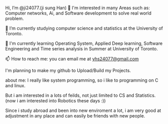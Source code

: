 Hi, I’m @ji24077.(ji sung Han)
👀 I'm interested in many Areas such as: Computer networks, Ai, and Software development to solve real world problem.

🌱 I’m currently studying computer science and statistics at the University of Toronto.

💞️ I'm currently learning Operating System, Applied Deep learning, Software Engineering and Time series analysis in Summer at University of Toronto.



📫 How to reach me: you can email me at yhs24077@gmail.com



I'm planning to make my github to Upload/Build my Projects.


about me:
I really like system programming, so i like to programming on C and linux.

But i am interested in a lots of feilds, not just limited to CS and Statistics. (now i am interested into Robotics these days :))

Since i study abroad and been into new enviroment a lot, i am very good at adjustment in any place and can easily be friends with new people.

<!---
ji24077/ji24077 is a ✨ special ✨ repository because its `README.md` (this file) appears on your GitHub profile.
You can click the Preview link to take a look at your changes.
--->
